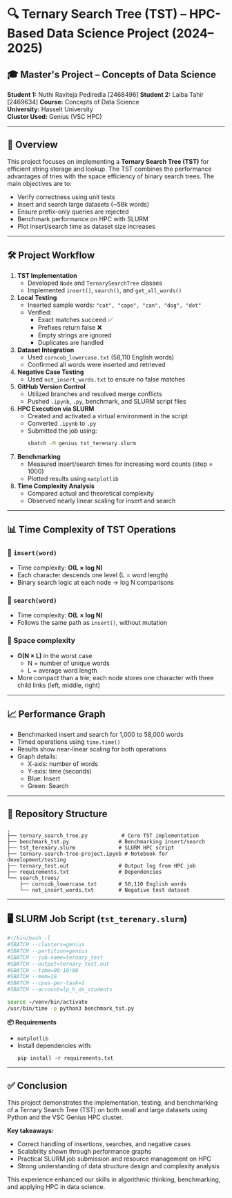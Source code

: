 # 🔍 Ternary Search Tree (TST) – HPC-Based Data Science Project (2024–2025)

## 🎓 Master's Project – Concepts of Data Science  
**Student 1:** Nuthi Raviteja Pediredla  [2468496]
**Student 2:** Laiba Tahir [2469634] 
**Course:** Concepts of Data Science  
**University:** Hasselt University  
**Cluster Used:** Genius (VSC HPC)

---

## 📘 Overview

This project focuses on implementing a **Ternary Search Tree (TST)** for efficient string storage and lookup. The TST combines the performance advantages of tries with the space efficiency of binary search trees. The main objectives are to:

- Verify correctness using unit tests
- Insert and search large datasets (~58k words)
- Ensure prefix-only queries are rejected
- Benchmark performance on HPC with SLURM
- Plot insert/search time as dataset size increases

---

## 🛠️ Project Workflow

1. **TST Implementation**
   - Developed `Node` and `TernarySearchTree` classes
   - Implemented `insert()`, `search()`, and `get_all_words()`
2. **Local Testing**
   - Inserted sample words: `"cat", "cape", "can", "dog", "dot"`
   - Verified:
     - Exact matches succeed ✅
     - Prefixes return false ❌
     - Empty strings are ignored
     - Duplicates are handled
3. **Dataset Integration**
   - Used `corncob_lowercase.txt` (58,110 English words)
   - Confirmed all words were inserted and retrieved
4. **Negative Case Testing**
   - Used `not_insert_words.txt` to ensure no false matches
5. **GitHub Version Control**
   - Utilized branches and resolved merge conflicts
   - Pushed `.ipynb`, `.py`, benchmark, and SLURM script files
6. **HPC Execution via SLURM**
   - Created and activated a virtual environment in the script
   - Converted `.ipynb` to `.py`
   - Submitted the job using:
     ```bash
     sbatch -M genius tst_terenary.slurm
     ```
7. **Benchmarking**
   - Measured insert/search times for increasing word counts (step = 1000)
   - Plotted results using `matplotlib`
8. **Time Complexity Analysis**
   - Compared actual and theoretical complexity
   - Observed nearly linear scaling for insert and search

---

## 📊 Time Complexity of TST Operations

### 🔹 `insert(word)`
- Time complexity: **O(L × log N)**
- Each character descends one level (L = word length)
- Binary search logic at each node → log N comparisons

### 🔹 `search(word)`
- Time complexity: **O(L × log N)**
- Follows the same path as `insert()`, without mutation

### 🔹 Space complexity
- **O(N × L)** in the worst case
  - N = number of unique words
  - L = average word length
- More compact than a trie; each node stores one character with three child links (left, middle, right)

---

## 📈 Performance Graph

- Benchmarked insert and search for 1,000 to 58,000 words
- Timed operations using `time.time()`
- Results show near-linear scaling for both operations
- Graph details:
  - X-axis: number of words
  - Y-axis: time (seconds)
  - Blue: Insert
  - Green: Search

---

## 📁 Repository Structure
```
.
├── ternary_search_tree.py           # Core TST implementation
├── benchmark_tst.py                # Benchmarking insert/search
├── tst_terenary.slurm              # SLURM HPC script
├── ternary-search-tree-project.ipynb # Notebook for development/testing
├── ternary_test.out                # Output log from HPC job
├── requirements.txt                # Dependencies
└── search_trees/
    ├── corncob_lowercase.txt       # 58,110 English words
    └── not_insert_words.txt        # Negative test dataset
```

---

## 🖥️ SLURM Job Script (`tst_terenary.slurm`)

```bash
#!/bin/bash -l
#SBATCH --clusters=genius
#SBATCH --partition=genius
#SBATCH --job-name=ternary_test
#SBATCH --output=ternary_test.out
#SBATCH --time=00:10:00
#SBATCH --mem=1G
#SBATCH --cpus-per-task=1
#SBATCH --account=lp_h_ds_students

source ~/venv/bin/activate
/usr/bin/time -p python3 benchmark_tst.py
```

**📦 Requirements**

- `matplotlib`
- Install dependencies with:
  ```
  pip install -r requirements.txt
  ```

---

## ✅ Conclusion

This project demonstrates the implementation, testing, and benchmarking of a Ternary Search Tree (TST) on both small and large datasets using Python and the VSC Genius HPC cluster.

**Key takeaways:**

- Correct handling of insertions, searches, and negative cases
- Scalability shown through performance graphs
- Practical SLURM job submission and resource management on HPC
- Strong understanding of data structure design and complexity analysis

This experience enhanced our skills in algorithmic thinking, benchmarking, and applying HPC in data science.

